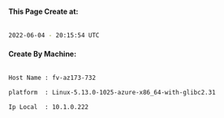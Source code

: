 
   
#### This Page Create at:

```bash

2022-06-04 - 20:15:54 UTC

```

#### Create By Machine:

```bash

Host Name : fv-az173-732

platform  : Linux-5.13.0-1025-azure-x86_64-with-glibc2.31

Ip Local  : 10.1.0.222

```

